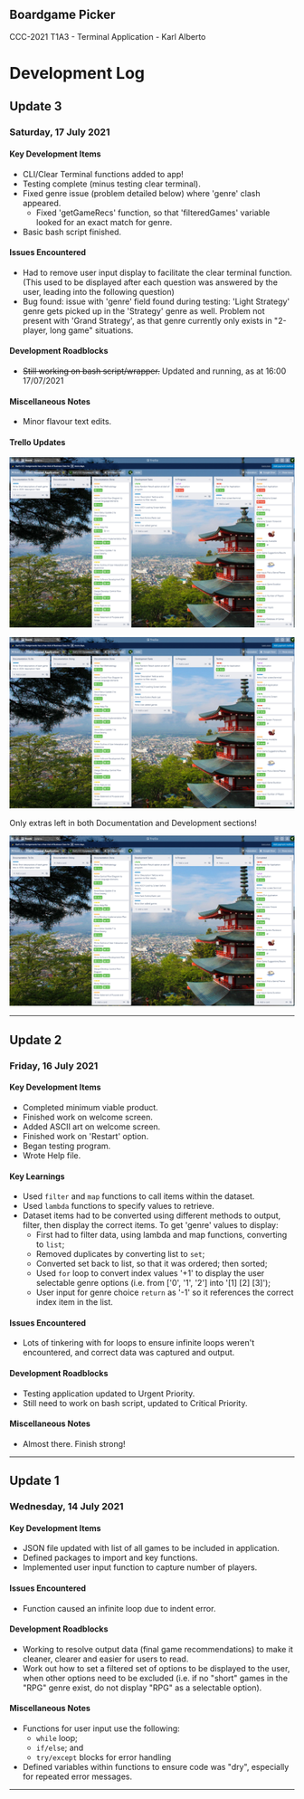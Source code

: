 ## Boardgame Picker
CCC-2021 T1A3 - Terminal Application - Karl Alberto

# Development Log

## Update 3
### Saturday, 17 July 2021

#### **Key Development Items**

* CLI/Clear Terminal functions added to app!
* Testing complete (minus testing clear terminal).
* Fixed genre issue (problem detailed below) where 'genre' clash appeared.
    * Fixed 'getGameRecs' function, so that 'filteredGames' variable looked for an exact match for genre.
* Basic bash script finished.

#### **Issues Encountered**

* Had to remove user input display to facilitate the clear terminal function. (This used to be displayed after each question was answered by the user, leading into the following question)
* Bug found: issue with 'genre' field found during testing: 'Light Strategy' genre gets picked up in the 'Strategy' genre as well. Problem not present with 'Grand Strategy', as that genre currently only exists in "2-player, long game" situations.

#### **Development Roadblocks**

* ~~Still working on bash script/wrapper.~~ Updated and running, as at 16:00 17/07/2021

#### **Miscellaneous Notes**

* Minor flavour text edits.

#### **Trello Updates**

![Trello Board at 17.07.2021 early am](./assets/trelloUpdate17.07.2021a.png)

![Trello Board at 17.07.2021 late am](./assets/trelloUpdate17.07.2021b.png)

Only extras left in both Documentation and Development sections!

![Trello Board at 17.07.2021 16:00](./assets/trelloUpdate17.07.2021c.png)

---

## Update 2
### Friday, 16 July 2021

#### **Key Development Items**

* Completed minimum viable product.
* Finished work on welcome screen.
* Added ASCII art on welcome screen.
* Finished work on 'Restart' option.
* Began testing program.
* Wrote Help file.

#### **Key Learnings**

* Used `filter` and `map` functions to call items within the dataset.
* Used `lambda` functions to specify values to retrieve.
* Dataset items had to be converted using different methods to output, filter, then display the correct items. To get 'genre' values to display:
    * First had to filter data, using lambda and map functions, converting to `list`;
    * Removed duplicates by converting list to `set`;
    * Converted set back to list, so that it was ordered; then sorted;
    * Used `for` loop to convert index values '+1' to display the user selectable genre options (i.e. from ['0', '1', '2'] into '[1] [2] [3]');
    * User input for genre choice `return` as '-1' so it references the correct index item in the list.

#### **Issues Encountered**

* Lots of tinkering with for loops to ensure infinite loops weren't encountered, and correct data was captured and output.

#### **Development Roadblocks**

* Testing application updated to Urgent Priority.
* Still need to work on bash script, updated to Critical Priority.

#### **Miscellaneous Notes**

* Almost there. Finish strong!

---

## Update 1
### Wednesday, 14 July 2021

#### **Key Development Items**

* JSON file updated with list of all games to be included in application.
* Defined packages to import and key functions.
* Implemented user input function to capture number of players.

#### **Issues Encountered**

* Function caused an infinite loop due to indent error.

#### **Development Roadblocks**

* Working to resolve output data (final game recommendations) to make it cleaner, clearer and easier for users to read.
* Work out how to set a filtered set of options to be displayed to the user, when other options need to be excluded (i.e. if no "short" games in the "RPG" genre exist, do not display "RPG" as a selectable option).

#### **Miscellaneous Notes**

* Functions for user input use the following:
    * `while` loop; 
    * `if/else`; and
    * `try/except` blocks for error handling
* Defined variables within functions to ensure code was "dry", especially for repeated error messages.

---
